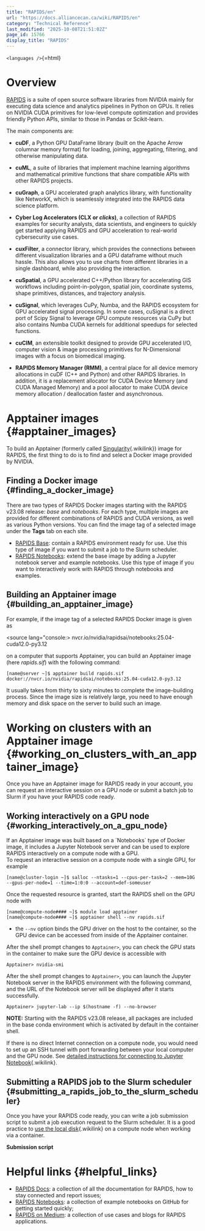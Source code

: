 ```yaml
---
title: "RAPIDS/en"
url: "https://docs.alliancecan.ca/wiki/RAPIDS/en"
category: "Technical Reference"
last_modified: "2025-10-08T21:51:02Z"
page_id: 15766
display_title: "RAPIDS"
---
```


`<languages />`{=html}

# Overview

[RAPIDS](https://rapids.ai/) is a suite of open source software libraries from NVIDIA mainly for executing data science and analytics pipelines in Python on GPUs. It relies on NVIDIA CUDA primitives for low-level compute optimization and provides friendly Python APIs, similar to those in Pandas or Scikit-learn.

The main components are:

- **cuDF**, a Python GPU DataFrame library (built on the Apache Arrow columnar memory format) for loading, joining, aggregating, filtering, and otherwise manipulating data.

<!-- -->

- **cuML**, a suite of libraries that implement machine learning algorithms and mathematical primitive functions that share compatible APIs with other RAPIDS projects.

<!-- -->

- **cuGraph**, a GPU accelerated graph analytics library, with functionality like NetworkX, which is seamlessly integrated into the RAPIDS data science platform.

<!-- -->

- **Cyber Log Accelerators (CLX or *clicks*)**, a collection of RAPIDS examples for security analysts, data scientists, and engineers to quickly get started applying RAPIDS and GPU acceleration to real-world cybersecurity use cases.

<!-- -->

- **cuxFilter**, a connector library, which provides the connections between different visualization libraries and a GPU dataframe without much hassle. This also allows you to use charts from different libraries in a single dashboard, while also providing the interaction.

<!-- -->

- **cuSpatial**, a GPU accelerated C++/Python library for accelerating GIS workflows including point-in-polygon, spatial join, coordinate systems, shape primitives, distances, and trajectory analysis.

<!-- -->

- **cuSignal**, which leverages CuPy, Numba, and the RAPIDS ecosystem for GPU accelerated signal processing. In some cases, cuSignal is a direct port of Scipy Signal to leverage GPU compute resources via CuPy but also contains Numba CUDA kernels for additional speedups for selected functions.

<!-- -->

- **cuCIM**, an extensible toolkit designed to provide GPU accelerated I/O, computer vision & image processing primitives for N-Dimensional images with a focus on biomedical imaging.

<!-- -->

- **RAPIDS Memory Manager (RMM)**, a central place for all device memory allocations in cuDF (C++ and Python) and other RAPIDS libraries. In addition, it is a replacement allocator for CUDA Device Memory (and CUDA Managed Memory) and a pool allocator to make CUDA device memory allocation / deallocation faster and asynchronous.

# Apptainer images {#apptainer_images}

To build an Apptainer (formerly called [Singularity](https://docs.alliancecan.ca/Singularity#Please_use_Apptainer_instead "Singularity"){.wikilink}) image for RAPIDS, the first thing to do is to find and select a Docker image provided by NVIDIA.

## Finding a Docker image {#finding_a_docker_image}

There are two types of RAPIDS Docker images starting with the RAPIDS v23.08 release: *base* and *notebooks*. For each type, multiple images are provided for different combinations of RAPIDS and CUDA versions, as well as various Python versions. You can find the image tag of a selected image under the **Tags** tab on each site.

- [RAPIDS Base](https://catalog.ngc.nvidia.com/orgs/nvidia/teams/rapidsai/containers/base): contain a RAPIDS environment ready for use. Use this type of image if you want to submit a job to the Slurm scheduler.
- [RAPIDS Notebooks](https://catalog.ngc.nvidia.com/orgs/nvidia/teams/rapidsai/containers/notebooks): extend the base image by adding a Jupyter notebook server and example notebooks. Use this type of image if you want to interactively work with RAPIDS through notebooks and examples.

## Building an Apptainer image {#building_an_apptainer_image}

For example, if the image tag of a selected RAPIDS Docker image is given as

\<source lang=\"console:\> nvcr.io/nvidia/rapidsai/notebooks:25.04-cuda12.0-py3.12

</source>

on a computer that supports Apptainer, you can build an Apptainer image (here *rapids.sif*) with the following command:

``` console
[name@server ~]$ apptainer build rapids.sif docker://nvcr.io/nvidia/rapidsai/notebooks:25.04-cuda12.0-py3.12
```

It usually takes from thirty to sixty minutes to complete the image-building process. Since the image size is relatively large, you need to have enough memory and disk space on the server to build such an image.

# Working on clusters with an Apptainer image {#working_on_clusters_with_an_apptainer_image}

Once you have an Apptainer image for RAPIDS ready in your account, you can request an interactive session on a GPU node or submit a batch job to Slurm if you have your RAPIDS code ready.

## Working interactively on a GPU node {#working_interactively_on_a_gpu_node}

If an Apptainer image was built based on a \`Notebooks\` type of Docker image, it includes a Jupyter Notebook server and can be used to explore RAPIDS interactively on a compute node with a GPU.\
To request an interactive session on a compute node with a single GPU, for example

``` console
[name@cluster-login ~]$ salloc --ntasks=1 --cpus-per-task=2 --mem=10G --gpus-per-node=1 --time=1:0:0 --account=def-someuser
```

Once the requested resource is granted, start the RAPIDS shell on the GPU node with

``` console
[name@compute-node#### ~]$ module load apptainer
[name@compute-node#### ~]$ apptainer shell --nv rapids.sif
```

- the `--nv` option binds the GPU driver on the host to the container, so the GPU device can be accessed from inside of the Apptainer container.

After the shell prompt changes to `Apptainer>`, you can check the GPU stats in the container to make sure the GPU device is accessible with

``` console
Apptainer> nvidia-smi
```

After the shell prompt changes to `Apptainer>`, you can launch the Jupyter Notebook server in the RAPIDS environment with the following command, and the URL of the Notebook server will be displayed after it starts successfully.

``` console
Apptainer> jupyter-lab --ip $(hostname -f) --no-browser 
```

**NOTE:** Starting with the RAPIDS v23.08 release, all packages are included in the base conda environment which is activated by default in the container shell.

If there is no direct Internet connection on a compute node, you would need to set up an SSH tunnel with port forwarding between your local computer and the GPU node. See [detailed instructions for connecting to Jupyter Notebook](https://docs.alliancecan.ca/Advanced_Jupyter_configuration#Connecting_to_JupyterLab "detailed instructions for connecting to Jupyter Notebook"){.wikilink}.

## Submitting a RAPIDS job to the Slurm scheduler {#submitting_a_rapids_job_to_the_slurm_scheduler}

Once you have your RAPIDS code ready, you can write a job submission script to submit a job execution request to the Slurm scheduler. It is a good practice to [use the local disk](https://docs.alliancecan.ca/Using_node-local_storage "use the local disk"){.wikilink} on a compute node when working via a container.

**Submission script**

# Helpful links {#helpful_links}

- [RAPIDS Docs](https://docs.rapids.ai/): a collection of all the documentation for RAPIDS, how to stay connected and report issues;
- [RAPIDS Notebooks](https://github.com/rapidsai/notebooks): a collection of example notebooks on GitHub for getting started quickly;
- [RAPIDS on Medium](https://medium.com/rapids-ai): a collection of use cases and blogs for RAPIDS applications.
